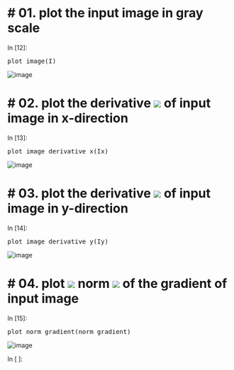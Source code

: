 
# # 01\. plot the input image in gray scale

</div>

</div>

<div class="jp-Cell jp-CodeCell jp-Notebook-cell   ">

<div class="jp-Cell-inputWrapper">

<div class="jp-InputArea jp-Cell-inputArea">

<div class="jp-InputPrompt jp-InputArea-prompt">In [12]:</div>

<div class="jp-CodeMirrorEditor jp-Editor jp-InputArea-editor" data-type="inline">

<div class="CodeMirror cm-s-jupyter">

<div class=" highlight hl-ipython3">

<pre><span></span><span class="n">plot_image</span><span class="p">(</span><span class="n">I</span><span class="p">)</span>
</pre>

</div>

</div>

</div>

</div>

</div>

<div class="jp-Cell-outputWrapper">

<div class="jp-OutputArea jp-Cell-outputArea">

<div class="jp-OutputArea-child">

![image](https://user-images.githubusercontent.com/26866063/148513244-e0664782-0c0e-4250-82f0-1dbe7e512a2e.png)


</div>

</div>

</div>

</div>

<div class="jp-Cell-inputWrapper">

<div class="jp-RenderedHTMLCommon jp-RenderedMarkdown jp-MarkdownOutput " data-mime-type="text/markdown">

# # 02\. plot the derivative <img src="https://latex.codecogs.com/gif.latex?I_x" />  of input image in x-direction
</div>

</div>

<div class="jp-Cell jp-CodeCell jp-Notebook-cell   ">

<div class="jp-Cell-inputWrapper">

<div class="jp-InputArea jp-Cell-inputArea">

<div class="jp-InputPrompt jp-InputArea-prompt">In [13]:</div>

<div class="jp-CodeMirrorEditor jp-Editor jp-InputArea-editor" data-type="inline">

<div class="CodeMirror cm-s-jupyter">

<div class=" highlight hl-ipython3">

<pre><span></span><span class="n">plot_image_derivative_x</span><span class="p">(</span><span class="n">Ix</span><span class="p">)</span>
</pre>

</div>

</div>

</div>

</div>

</div>

<div class="jp-Cell-outputWrapper">

<div class="jp-OutputArea jp-Cell-outputArea">

<div class="jp-OutputArea-child">

![image](https://user-images.githubusercontent.com/26866063/148514308-c20b4752-3bc3-46bf-9402-bc0af1365c1b.png)

</div>

</div>

</div>

</div>

<div class="jp-Cell-inputWrapper">

<div class="jp-RenderedHTMLCommon jp-RenderedMarkdown jp-MarkdownOutput " data-mime-type="text/markdown">

# # 03\. plot the derivative <img src="https://latex.codecogs.com/gif.latex?I_y" /> of input image in y-direction

</div>

</div>

<div class="jp-Cell jp-CodeCell jp-Notebook-cell   ">

<div class="jp-Cell-inputWrapper">

<div class="jp-InputArea jp-Cell-inputArea">

<div class="jp-InputPrompt jp-InputArea-prompt">In [14]:</div>

<div class="jp-CodeMirrorEditor jp-Editor jp-InputArea-editor" data-type="inline">

<div class="CodeMirror cm-s-jupyter">

<div class=" highlight hl-ipython3">

<pre><span></span><span class="n">plot_image_derivative_y</span><span class="p">(</span><span class="n">Iy</span><span class="p">)</span>
</pre>

</div>

</div>

</div>

</div>

</div>

<div class="jp-Cell-outputWrapper">

<div class="jp-OutputArea jp-Cell-outputArea">

<div class="jp-OutputArea-child">

![image](https://user-images.githubusercontent.com/26866063/148514337-f1e6bf26-f17a-469a-9a45-fdcf26b76de6.png)

</div>

</div>

</div>

</div>

<div class="jp-Cell-inputWrapper">

<div class="jp-RenderedHTMLCommon jp-RenderedMarkdown jp-MarkdownOutput " data-mime-type="text/markdown">

# # 04\. plot <img src="https://latex.codecogs.com/gif.latex?L_2^2" /> norm <img src="https://latex.codecogs.com/gif.latex?I_x^2+I_y^2"/> of the gradient of input image
</div>

</div>

<div class="jp-Cell jp-CodeCell jp-Notebook-cell   ">

<div class="jp-Cell-inputWrapper">

<div class="jp-InputArea jp-Cell-inputArea">

<div class="jp-InputPrompt jp-InputArea-prompt">In [15]:</div>

<div class="jp-CodeMirrorEditor jp-Editor jp-InputArea-editor" data-type="inline">

<div class="CodeMirror cm-s-jupyter">

<div class=" highlight hl-ipython3">

<pre><span></span><span class="n">plot_norm_gradient</span><span class="p">(</span><span class="n">norm_gradient</span><span class="p">)</span>
</pre>

</div>

</div>

</div>

</div>

</div>

<div class="jp-Cell-outputWrapper">

<div class="jp-OutputArea jp-Cell-outputArea">

<div class="jp-OutputArea-child">

![image](https://user-images.githubusercontent.com/26866063/148514567-6b12071a-ac3a-4e56-b822-291ca57638be.png)


</div>

</div>

</div>

</div>

<div class="jp-Cell jp-CodeCell jp-Notebook-cell jp-mod-noOutputs  ">

<div class="jp-Cell-inputWrapper">

<div class="jp-InputArea jp-Cell-inputArea">

<div class="jp-InputPrompt jp-InputArea-prompt">In [ ]:</div>

<div class="jp-CodeMirrorEditor jp-Editor jp-InputArea-editor" data-type="inline">

<div class="CodeMirror cm-s-jupyter">

<div class=" highlight hl-ipython3">

<pre><span></span> 
</pre>

</div>

</div>

</div>

</div>

</div>

</div>
